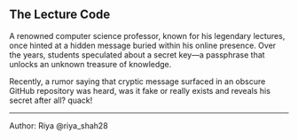## The Lecture Code

A renowned computer science professor, known for his legendary lectures, once hinted at a hidden message buried within his online presence. Over the years, students speculated about a secret key—a passphrase that unlocks an unknown treasure of knowledge.

Recently, a rumor saying that cryptic message surfaced in an obscure GitHub repository was heard, was it fake or really exists and reveals his secret after all? quack!

---

Author: Riya @riya_shah28
